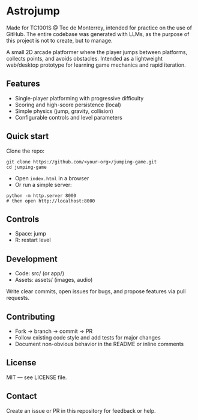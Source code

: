 # Astrojump

Made for TC1001S @ Tec de Monterrey, intended for practice on the use of GitHub.
The entire codebase was generated with LLMs, as the purpose of this project is not to create, but to manage.

A small 2D arcade platformer where the player jumps between platforms, collects points, and avoids obstacles. Intended as a lightweight web/desktop prototype for learning game mechanics and rapid iteration.

## Features
- Single-player platforming with progressive difficulty
- Scoring and high-score persistence (local)
- Simple physics (jump, gravity, collision)
- Configurable controls and level parameters

## Quick start

Clone the repo:
```
git clone https://github.com/<your-org>/jumping-game.git
cd jumping-game
```

- Open `index.html` in a browser
- Or run a simple server:
```
python -m http.server 8000
# then open http://localhost:8000
```

## Controls
- Space: jump
- R: restart level

## Development
- Code: src/ (or app/)
- Assets: assets/ (images, audio)

Write clear commits, open issues for bugs, and propose features via pull requests.

## Contributing
- Fork → branch → commit → PR
- Follow existing code style and add tests for major changes
- Document non-obvious behavior in the README or inline comments

## License
MIT — see LICENSE file.

## Contact
Create an issue or PR in this repository for feedback or help.
